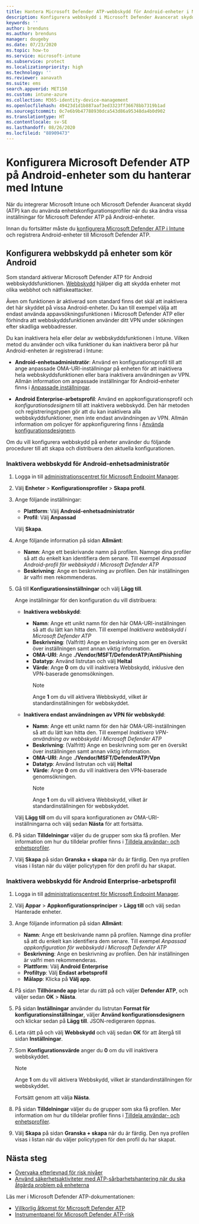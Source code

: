 ```yaml
---
title: Hantera Microsoft Defender ATP-webbskydd för Android-enheter i Microsoft Intune – Azure | Microsoft Docs
description: Konfigurera webbskydd i Microsoft Defender Avancerat skydd (Microsoft Defender ATP) för Android i Intune.
keywords: ''
author: brenduns
ms.author: brenduns
manager: dougeby
ms.date: 07/23/2020
ms.topic: how-to
ms.service: microsoft-intune
ms.subservice: protect
ms.localizationpriority: high
ms.technology: ''
ms.reviewer: aanavath
ms.suite: ems
search.appverid: MET150
ms.custom: intune-azure
ms.collection: M365-identity-device-management
ms.openlocfilehash: 49423d1d1b887aaf3ed3323ff36678bb7319b1ad
ms.sourcegitcommit: 0c7e6b9b47788930dca543d86a95348da4b0d902
ms.translationtype: HT
ms.contentlocale: sv-SE
ms.lasthandoff: 08/26/2020
ms.locfileid: "88909473"
---
```

# <a name="configure-microsoft-defender-atp-on-android-devices-you-manage-with-intune"></a>Konfigurera Microsoft Defender ATP på Android-enheter som du hanterar med Intune

När du integrerar Microsoft Intune och Microsoft Defender Avancerat skydd (ATP) kan du använda enhetskonfigurationsprofiler när du ska ändra vissa inställningar för Microsoft Defender ATP på Android-enheter.

Innan du fortsätter måste du [konfigurera Microsoft Defender ATP i Intune](../protect/advanced-threat-protection-configure.md) och registrera Android-enheter till Microsoft Defender ATP.

## <a name="configure-web-protection-on-devices-that-run-android"></a>Konfigurera webbskydd på enheter som kör Android

Som standard aktiverar Microsoft Defender ATP för Android webbskyddsfunktionen. [Webbskydd](/windows/security/threat-protection/microsoft-defender-atp/web-protection-overview) hjälper dig att skydda enheter mot olika webbhot och nätfiskeattacker.

Även om funktionen är aktiverad som standard finns det skäl att inaktivera det här skyddet på vissa Android-enheter. Du kan till exempel välja att endast använda appavsökningsfunktionen i Microsoft Defender ATP eller förhindra att webbskyddsfunktionen använder ditt VPN under sökningen efter skadliga webbadresser.

Du kan inaktivera hela eller delar av webbskyddsfunktionen i Intune. Vilken metod du använder och vilka funktioner du kan inaktivera beror på hur Android-enheten är registrerad i Intune:

- **Android-enhetsadministratör**: Använd en konfigurationsprofil till att ange anpassade OMA-URI-inställningar på enheten för att inaktivera hela webbskyddsfunktionen eller bara inaktivera användningen av VPN. Allmän information om anpassade inställningar för Android-enheter finns i [Anpassade inställningar](../configuration/custom-settings-android.md).

- **Android Enterprise-arbetsprofil**: Använd en appkonfigurationsprofil och *konfigurationsdesignern* till att inaktivera webbskydd. Den här metoden och registreringstypen gör att du kan inaktivera alla webbskyddsfunktioner, men inte endast användningen av VPN. Allmän information om policyer för appkonfigurering finns i [Använda konfigurationsdesignern](../apps/app-configuration-policies-use-android.md#use-the-configuration-designer).

Om du vill konfigurera webbskydd på enheter använder du följande procedurer till att skapa och distribuera den aktuella konfigurationen.

### <a name="disable-web-protection-for-android-device-administrator"></a>Inaktivera webbskydd för Android-enhetsadministratör

1. Logga in till [administrationscentret för Microsoft Endpoint Manager](https://go.microsoft.com/fwlink/?linkid=2109431).

2. Välj **Enheter** > **Konfigurationsprofiler** > **Skapa profil**.

3. Ange följande inställningar:

   - **Plattform**: Välj **Android-enhetsadministratör**
   - **Profil**: Välj **Anpassad**

   Välj **Skapa**.

4. Ange följande information på sidan **Allmänt**:

   - **Namn**: Ange ett beskrivande namn på profilen. Namnge dina profiler så att du enkelt kan identifiera dem senare. Till exempel *Anpassad Android-profil för webbskydd i Microsoft Defender ATP*
   - **Beskrivning**: Ange en beskrivning av profilen. Den här inställningen är valfri men rekommenderas.

5. Gå till **Konfigurationsinställningar** och välj **Lägg till**.

   Ange inställningar för den konfiguration du vill distribuera:

   - **Inaktivera webbskydd**:
     - **Namn**: Ange ett unikt namn för den här OMA-URI-inställningen så att du lätt kan hitta den. Till exempel *Inaktivera webbskydd i Microsoft Defender ATP*
     - **Beskrivning**: (Valfritt) Ange en beskrivning som ger en översikt över inställningen samt annan viktig information.
     - **OMA-URI**: Ange **./Vendor/MSFT/DefenderATP/AntiPhishing**
     - **Datatyp**: Använd listrutan och välj **Heltal**
     - **Värde**: Ange **0** om du vill inaktivera Webbskydd, inklusive den VPN-baserade genomsökningen.
       > [!NOTE]
       > Ange **1** om du vill aktivera Webbskydd, vilket är standardinställningen för webbskyddet.

   - **Inaktivera endast användningen av VPN för webbskydd**:
     - **Namn**: Ange ett unikt namn för den här OMA-URI-inställningen så att du lätt kan hitta den. Till exempel *Inaktivera VPN-användning av webbskydd i Microsoft Defender ATP*
     - **Beskrivning**: (Valfritt) Ange en beskrivning som ger en översikt över inställningen samt annan viktig information.
     - **OMA-URI**: Ange **./Vendor/MSFT/DefenderATP/Vpn**
     - **Datatyp**: Använd listrutan och välj **Heltal**
     - **Värde**: Ange **0** om du vill inaktivera den VPN-baserade genomsökningen.
       > [!NOTE]
       > Ange **1** om du vill aktivera Webbskydd, vilket är standardinställningen för webbskyddet.

   Välj **Lägg till** om du vill spara konfigurationen av OMA-URI-inställningarna och välj sedan **Nästa** för att fortsätta.

6. På sidan **Tilldelningar** väljer du de grupper som ska få profilen. Mer information om hur du tilldelar profiler finns i [Tilldela användar- och enhetsprofiler](../configuration/device-profile-assign.md).

7. Välj **Skapa** på sidan **Granska + skapa** när du är färdig. Den nya profilen visas i listan när du väljer policytypen för den profil du har skapat.

### <a name="disable-web-protection-for-android-enterprise-work-profile"></a>Inaktivera webbskydd för Android Enterprise-arbetsprofil

1. Logga in till [administrationscentret för Microsoft Endpoint Manager](https://go.microsoft.com/fwlink/?linkid=2109431).

2. Välj **Appar** > **Appkonfigurationsprinciper** > **Lägg till** och välj sedan Hanterade enheter.

3. Ange följande information på sidan **Allmänt**:

   - **Namn**: Ange ett beskrivande namn på profilen. Namnge dina profiler så att du enkelt kan identifiera dem senare. Till exempel *Anpassad appkonfiguration för webbskydd i Microsoft Defender ATP*
   - **Beskrivning**: Ange en beskrivning av profilen. Den här inställningen är valfri men rekommenderas.
   - **Plattform**: Välj **Android Enterprise**
   - **Profiltyp**: Välj **Endast arbetsprofil**
   - **Målapp**: Klicka på **Välj app**.

4. På sidan **Tillhörande app** letar du rätt på och väljer **Defender ATP**, och väljer sedan **OK** > **Nästa**.

5. På sidan **Inställningar** använder du listrutan **Format för konfigurationsinställningar**, väljer **Använd konfigurationsdesignern** och klickar sedan på **Lägg till**. JSON-redigeraren öppnas.

6. Leta rätt på och välj **Webbskydd** och välj sedan **OK** för att återgå till sidan **Inställningar**.

7. Som **Konfigurationsvärde** anger du **0** om du vill inaktivera webbskyddet.

   > [!NOTE]
   > Ange **1** om du vill aktivera Webbskydd, vilket är standardinställningen för webbskyddet.

   Fortsätt genom att välja **Nästa**.

8. På sidan **Tilldelningar** väljer du de grupper som ska få profilen. Mer information om hur du tilldelar profiler finns i [Tilldela användar- och enhetsprofiler](../configuration/device-profile-assign.md).

9. Välj **Skapa** på sidan **Granska + skapa** när du är färdig. Den nya profilen visas i listan när du väljer policytypen för den profil du har skapat.

## <a name="next-steps"></a>Nästa steg

- [Övervaka efterlevnad för risk nivåer](../protect/advanced-threat-protection-monitor.md)
- [Använd säkerhetsaktiviteter med ATP-sårbarhetshantering när du ska åtgärda problem på enheterna](../protect/atp-manage-vulnerabilities.md)

Läs mer i Microsoft Defender ATP-dokumentationen:

- [Villkorlig åtkomst för Microsoft Defender ATP](/windows/security/threat-protection/microsoft-defender-atp/conditional-access)
- [Instrumentpanel för Microsoft Defender ATP-risk](/windows/security/threat-protection/microsoft-defender-atp/security-operations-dashboard)